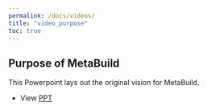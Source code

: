 ```yaml
---
permalink: /docs/videos/
title: "video_purpose"
toc: true
---
```


## Purpose of MetaBuild

This Powerpoint lays out the original vision for MetaBuild.

* View [PPT](https://adobe-my.sharepoint.com/personal/achicu_adobe_com/_layouts/15/guestaccess.aspx?guestaccesstoken=9Med9%2Fw4GQnZMY346bvyqCPVAk1L3FB%2BSMt4smhcJvQ%3D&docid=2_0d0b769695c184723bf4cfe226c9148b0&rev=1&e=1N5173)
